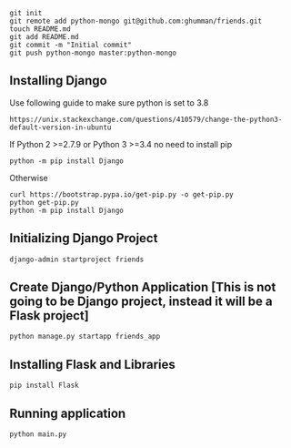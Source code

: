 ```
git init
git remote add python-mongo git@github.com:ghumman/friends.git
touch README.md
git add README.md
git commit -m "Initial commit"
git push python-mongo master:python-mongo
```

## Installing Django
Use following guide to make sure python is set to 3.8
```
https://unix.stackexchange.com/questions/410579/change-the-python3-default-version-in-ubuntu
```
If Python 2 >=2.7.9 or Python 3 >=3.4 no need to install pip
```
python -m pip install Django
```
Otherwise
```
curl https://bootstrap.pypa.io/get-pip.py -o get-pip.py
python get-pip.py
python -m pip install Django

```

## Initializing Django Project
```
django-admin startproject friends
```

## Create Django/Python Application [This is not going to be Django project, instead it will be a Flask project]
```
python manage.py startapp friends_app
```
## Installing Flask and Libraries
```
pip install Flask

```

## Running application
```
python main.py
```
